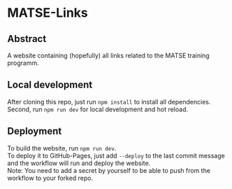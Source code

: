 # MATSE-Links

## Abstract
A website containing (hopefully) all links related to the MATSE training programm.

## Local development
After cloning this repo, just run `npm install` to install all dependencies.
Second, run `npm run dev` for local development and hot reload.

## Deployment
To build the website, run `npm run dev`. \
To deploy it to GitHub-Pages, just add `--deploy` to the last commit message and the workflow will run and deploy the website. \
Note: You need to add a secret by yourself to be able to push from the workflow to your forked repo.
 
